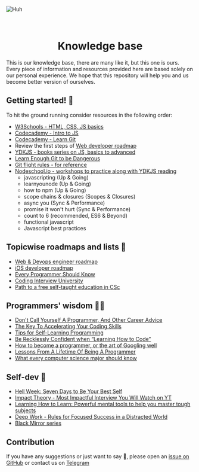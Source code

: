 ![Huh](https://raw.githubusercontent.com/hello-turing/resources/master/header.png)
<h1 align="center">
  <br>Knowledge base</br>
</h1>

This is our knowledge base, there are many like it, but this one is ours. Every piece of information and resources provided here are based solely on our personal experience. We hope that this repository will help you and us become better version of ourselves. 

## Getting started! 🚀
To hit the ground running consider resources in the following order:
- [W3Schools - HTML, CSS, JS basics](https://www.w3schools.com/)
- [Codecademy - Intro to JS](https://www.codecademy.com/learn/introduction-to-javascript)
- [Codecademy - Learn Git](https://www.codecademy.com/learn/learn-git)
- Review the first steps of [Web developer roadmap](https://github.com/kamranahmedse/developer-roadmap)
- [YDKJS - books series on JS, basics to advanced](https://github.com/getify/You-Dont-Know-JS)
- [Learn Enough Git to be Dangerous](https://www.learnenough.com/git-tutorial)
- [Git flight rules - for reference](https://github.com/k88hudson/git-flight-rules)
- [Nodeschool.io - workshops to practice along with YDKJS reading](http://nodeschool.io)
  - javascripting (Up & Going)
  - learnyounode (Up & Going)
  - how to npm (Up & Going)
  - scope chains & closures (Scopes & Closures)
  - async you (Sync & Performance)
  - promise it won't hurt (Sync & Performance)
  - count to 6 (recommended, ES6 & Beyond)
  - functional javascript 
  - Javascript best practices

## Topicwise roadmaps and lists 📍
- [Web & Devops engineer roadmap](https://github.com/kamranahmedse/developer-roadmap)
- [iOS developer roadmap](https://github.com/BohdanOrlov/iOS-Developer-Roadmap)
- [Every Programmer Should Know](https://github.com/mtdvio/every-programmer-should-know)
- [Coding Interview University](https://github.com/jwasham/coding-interview-university)
- [Path to a free self-taught education in CSc](https://github.com/ossu/computer-science)

## Programmers' wisdom 👴🏻
- [Don't Call Yourself A Programmer, And Other Career Advice](http://www.kalzumeus.com/2011/10/28/dont-call-yourself-a-programmer/)
- [The Key To Accelerating Your Coding Skills](http://blog.thefirehoseproject.com/posts/learn-to-code-and-be-self-reliant/)
- [Tips for Self-Learning Programming](http://blog.hiphipjorge.com/tips-for-learning-programming/)
- [Be Recklessly Confident when “Learning How to Code”](https://hackernoon.com/be-recklessly-confident-when-learning-how-to-code-bd80cb0046da)
- [How to become a programmer, or the art of Googling well](https://okepi.wordpress.com/2014/08/21/how-to-become-a-programmer-or-the-art-of-googling-well/)
- [Lessons From A Lifetime Of Being A Programmer](http://thecodist.com/article/lessons_from_a_lifetime_of_being_a_programmer)
- [What every computer science major should know
](http://matt.might.net/articles/what-cs-majors-should-know/)

## Self-dev 🧬

- [Hell Week: Seven Days to Be Your Best Self](https://www.amazon.com/Hell-Week-Seven-Days-Your/dp/1476783365)
- [Impact Theory - Most Impactful Interview You Will Watch on YT](https://www.youtube.com/channel/UCnYMOamNKLGVlJgRUbamveA)
- [Learning How to Learn: Powerful mental tools to help you master tough subjects](https://www.coursera.org/learn/learning-how-to-learn)
- [Deep Work - Rules for Focused Success in a Distracted World](https://www.amazon.com/Deep-Work-Focused-Success-Distracted/dp/1455586692)
- [Black Mirror series](https://www.imdb.com/title/tt2085059/)

## Contribution

If you have any suggestions or just want to say 👋, please open an [issue on GitHub](https://github.com/hello-turing/resources/issues/new) or contact us on [Telegram](https://t.me/nugmanoff)
